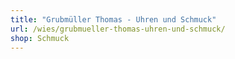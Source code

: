 ```yaml
---
title: "Grubmüller Thomas - Uhren und Schmuck"
url: /wies/grubmueller-thomas-uhren-und-schmuck/
shop: Schmuck
---
```

